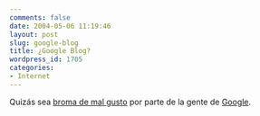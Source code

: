 ```yaml
---
comments: false
date: 2004-05-06 11:19:46
layout: post
slug: google-blog
title: ¿Google Blog?
wordpress_id: 1705
categories:
- Internet
---
```


Quizás sea [broma de mal gusto](http://www.google.com/blog/) por parte de la gente de  [Google](http://www.google.com).




 
